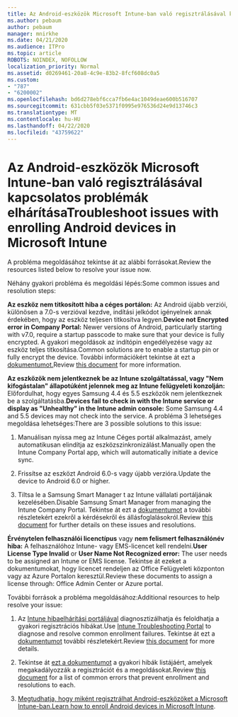 ```yaml
---
title: Az Android-eszközök Microsoft Intune-ban való regisztrálásával kapcsolatos problémák elhárítása
ms.author: pebaum
author: pebaum
manager: mnirkhe
ms.date: 04/21/2020
ms.audience: ITPro
ms.topic: article
ROBOTS: NOINDEX, NOFOLLOW
localization_priority: Normal
ms.assetid: d0269461-20a8-4c9e-83b2-8fcf608dc0a5
ms.custom:
- "787"
- "6200002"
ms.openlocfilehash: bd6d278ebf6cca7fb6e4ac1049deae600b516707
ms.sourcegitcommit: 631cbb5f03e5371f0995e976536d24e9d13746c3
ms.translationtype: MT
ms.contentlocale: hu-HU
ms.lasthandoff: 04/22/2020
ms.locfileid: "43759622"
---
```

# <a name="troubleshoot-issues-with-enrolling-android-devices-in-microsoft-intune"></a><span data-ttu-id="87627-102">Az Android-eszközök Microsoft Intune-ban való regisztrálásával kapcsolatos problémák elhárítása</span><span class="sxs-lookup"><span data-stu-id="87627-102">Troubleshoot issues with enrolling Android devices in Microsoft Intune</span></span>

<span data-ttu-id="87627-103">A probléma megoldásához tekintse át az alábbi forrásokat.</span><span class="sxs-lookup"><span data-stu-id="87627-103">Review the resources listed below to resolve your issue now.</span></span>
  
<span data-ttu-id="87627-104">Néhány gyakori probléma és megoldási lépés:</span><span class="sxs-lookup"><span data-stu-id="87627-104">Some common issues and resolution steps:</span></span>
  
 <span data-ttu-id="87627-105">**Az eszköz nem titkosított hiba a céges portálon:** Az Android újabb verziói, különösen a 7.0-s verzióval kezdve, indítási jelkódot igényelnek annak érdekében, hogy az eszköz teljesen titkosítva legyen.</span><span class="sxs-lookup"><span data-stu-id="87627-105">**Device not Encrypted error in Company Portal:** Newer versions of Android, particularly starting with v7.0, require a startup passcode to make sure that your device is fully encrypted.</span></span> <span data-ttu-id="87627-106">A gyakori megoldások az indítópin engedélyezése vagy az eszköz teljes titkosítása.</span><span class="sxs-lookup"><span data-stu-id="87627-106">Common solutions are to enable a startup pin or fully encrypt the device.</span></span> <span data-ttu-id="87627-107">További információkért tekintse át ezt a [dokumentumot.](https://docs.microsoft.com/intune-user-help/your-device-appears-encrypted-but-cp-says-otherwise-android)</span><span class="sxs-lookup"><span data-stu-id="87627-107">Review [this document](https://docs.microsoft.com/intune-user-help/your-device-appears-encrypted-but-cp-says-otherwise-android) for more information.</span></span>
  
 <span data-ttu-id="87627-108">**Az eszközök nem jelentkeznek be az Intune szolgáltatással, vagy "Nem kifogástalan" állapotúként jelennek meg az Intune felügyeleti konzolján:** Előfordulhat, hogy egyes Samsung 4.4 és 5.5 eszközök nem jelentkeznek be a szolgáltatásba.</span><span class="sxs-lookup"><span data-stu-id="87627-108">**Devices fail to check in with the Intune service or display as "Unhealthy" in the Intune admin console:** Some Samsung 4.4 and 5.5 devices may not check into the service.</span></span> <span data-ttu-id="87627-109">A probléma 3 lehetséges megoldása lehetséges:</span><span class="sxs-lookup"><span data-stu-id="87627-109">There are 3 possible solutions to this issue:</span></span>
  
1. <span data-ttu-id="87627-110">Manuálisan nyissa meg az Intune Céges portál alkalmazást, amely automatikusan elindítja az eszközszinkronizálást.</span><span class="sxs-lookup"><span data-stu-id="87627-110">Manually open the Intune Company Portal app, which will automatically initiate a device sync.</span></span>

2. <span data-ttu-id="87627-111">Frissítse az eszközt Android 6.0-s vagy újabb verzióra.</span><span class="sxs-lookup"><span data-stu-id="87627-111">Update the device to Android 6.0 or higher.</span></span>

3. <span data-ttu-id="87627-112">Tiltsa le a Samsung Smart Manager t az Intune vállalati portáljának kezelésében.</span><span class="sxs-lookup"><span data-stu-id="87627-112">Disable Samsung Smart Manager from managing the Intune Company Portal.</span></span> <span data-ttu-id="87627-113">Tekintse át ezt a [dokumentumot](https://docs.microsoft.com/intune-classic/troubleshoot/troubleshoot-device-enrollment-in-intune#devices-fail-to-check-in-with-the-intune-service-and-display-as-unhealthy-in-the-intune-admin-console) a további részletekért ezekről a kérdésekről és állásfoglalásokról.</span><span class="sxs-lookup"><span data-stu-id="87627-113">Review [this document](https://docs.microsoft.com/intune-classic/troubleshoot/troubleshoot-device-enrollment-in-intune#devices-fail-to-check-in-with-the-intune-service-and-display-as-unhealthy-in-the-intune-admin-console) for further details on these issues and resolutions.</span></span>

 <span data-ttu-id="87627-114">**Érvénytelen felhasználói licenctípus** vagy **nem felismert felhasználónév hiba:** A felhasználóhoz Intune- vagy EMS-licencet kell rendelni.</span><span class="sxs-lookup"><span data-stu-id="87627-114">**User License Type Invalid** or **User Name Not Recognized error:** The user needs to be assigned an Intune or EMS license.</span></span> <span data-ttu-id="87627-115">Tekintse át ezeket a dokumentumokat, hogy licencet rendeljen az Office Felügyeleti központon vagy az Azure Portalon keresztül.</span><span class="sxs-lookup"><span data-stu-id="87627-115">Review these documents to assign a license through: Office Admin Center or Azure portal.</span></span>
  
<span data-ttu-id="87627-116">További források a probléma megoldásához:</span><span class="sxs-lookup"><span data-stu-id="87627-116">Additional resources to help resolve your issue:</span></span>
  
1. <span data-ttu-id="87627-117">Az [Intune hibaelhárítási portáljával](https://devicemanagement.microsoft.com/#blade/Microsoft_Intune_DeviceSettings/TroubleshootBlade) diagnosztizálhatja és feloldhatja a gyakori regisztrációs hibákat.</span><span class="sxs-lookup"><span data-stu-id="87627-117">Use [Intune Troubleshooting Portal](https://devicemanagement.microsoft.com/#blade/Microsoft_Intune_DeviceSettings/TroubleshootBlade) to diagnose and resolve common enrollment failures.</span></span> <span data-ttu-id="87627-118">Tekintse át ezt a [dokumentumot](https://docs.microsoft.com/intune/help-desk-operators) további részletekért.</span><span class="sxs-lookup"><span data-stu-id="87627-118">Review [this document](https://docs.microsoft.com/intune/help-desk-operators) for more details.</span></span>

2. <span data-ttu-id="87627-119">Tekintse át [ezt a dokumentumot](https://docs.microsoft.com/intune-classic/Troubleshoot/troubleshoot-device-enrollment-in-intune) a gyakori hibák listájáért, amelyek megakadályozzák a regisztrációt és a megoldásokat.</span><span class="sxs-lookup"><span data-stu-id="87627-119">Review [this document](https://docs.microsoft.com/intune-classic/Troubleshoot/troubleshoot-device-enrollment-in-intune) for a list of common errors that prevent enrollment and resolutions to each.</span></span>

3. <span data-ttu-id="87627-120">[Megtudhatja, hogy miként regisztrálhat Android-eszközöket a Microsoft Intune-ban.](https://docs.microsoft.com/intune/android-enroll)</span><span class="sxs-lookup"><span data-stu-id="87627-120">[Learn how to enroll Android devices in Microsoft Intune](https://docs.microsoft.com/intune/android-enroll).</span></span>

